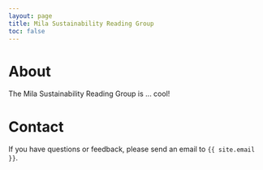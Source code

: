 ```yaml
---
layout: page
title: Mila Sustainability Reading Group
toc: false
---
```


# About

The Mila Sustainability Reading Group is ... cool!

# Contact

If you have questions or feedback, please send an email to `{{ site.email }}`.
